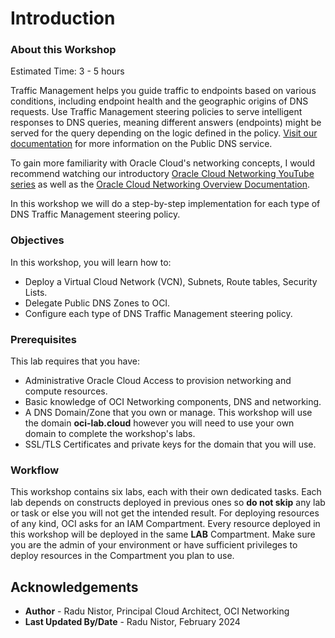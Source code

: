 # Introduction

### About this Workshop

Estimated Time: 3 - 5 hours

Traffic Management helps you guide traffic to endpoints based on various conditions, including endpoint health and the geographic origins of DNS requests. Use Traffic Management steering policies to serve intelligent responses to DNS queries, meaning different answers (endpoints) might be served for the query depending on the logic defined in the policy. [Visit our documentation](https://docs.oracle.com/en-us/iaas/Content/DNS/home.htm) for more information on the Public DNS service. 

To gain more familiarity with Oracle Cloud's networking concepts, I would recommend watching our introductory [Oracle Cloud Networking YouTube series](https://youtu.be/mIYSgeX5FkM) as well as the [Oracle Cloud Networking Overview Documentation](https://docs.cloud.oracle.com/iaas/Content/Network/Concepts/overview.htm).

In this workshop we will do a step-by-step implementation for each type of DNS Traffic Management steering policy. 

### Objectives

In this workshop, you will learn how to:

* Deploy a Virtual Cloud Network (VCN), Subnets, Route tables, Security Lists.
* Delegate Public DNS Zones to OCI.
* Configure each type of DNS Traffic Management steering policy.

### Prerequisites

This lab requires that you have:

* Administrative Oracle Cloud Access to provision networking and compute resources.
* Basic knowledge of OCI Networking components, DNS and networking.
* A DNS Domain/Zone that you own or manage. This workshop will use the domain **oci-lab.cloud** however you will need to use your own domain to complete the workshop's labs.
* SSL/TLS Certificates and private keys for the domain that you will use.  

### Workflow

This workshop contains six labs, each with their own dedicated tasks. Each lab depends on constructs deployed in previous ones so **do not skip** any lab or task or else you will not get the intended result. 
For deploying resources of any kind, OCI asks for an IAM Compartment. Every resource deployed in this workshop will be deployed in the same **LAB** Compartment. Make sure you are the admin of your environment or have sufficient privileges to deploy resources in the Compartment you plan to use.  

## Acknowledgements

* **Author** - Radu Nistor, Principal Cloud Architect, OCI Networking
* **Last Updated By/Date** - Radu Nistor, February 2024